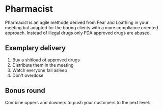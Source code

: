 # Pharmacist

Pharmacist is an agile methode derived from Fear and Loathing in your meeting but adapted for the boring clients with a more
compliance oriented approach. Instead of illegal drugs only FDA approved drugs are abused.

## Exemplary delivery

1. Buy a shitload of approved drugs
2. Distribute them in the meeting
3. Watch everyone fall asleep
4. Don't overdose

## Bonus round
Combine uppers and downers to push your customers to the next level.
